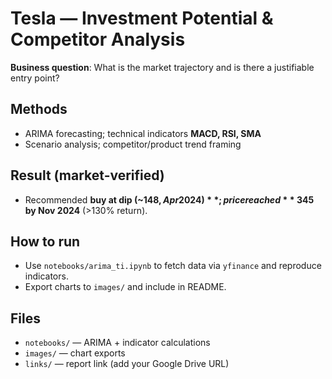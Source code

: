 # Tesla — Investment Potential & Competitor Analysis

**Business question**: What is the market trajectory and is there a justifiable entry point?

## Methods
- ARIMA forecasting; technical indicators **MACD, RSI, SMA**
- Scenario analysis; competitor/product trend framing

## Result (market-verified)
- Recommended **buy at dip (~$148, Apr 2024)**; price reached **~$345 by Nov 2024** (>130% return).

## How to run
- Use `notebooks/arima_ti.ipynb` to fetch data via `yfinance` and reproduce indicators.
- Export charts to `images/` and include in README.

## Files
- `notebooks/` — ARIMA + indicator calculations
- `images/` — chart exports
- `links/` — report link (add your Google Drive URL)
